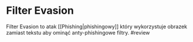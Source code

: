 # Filter Evasion
Filter Evasion to atak [[Phishing|phishingowy]] który wykorzystuje obrazek zamiast tekstu aby ominąć anty-phishingowe filtry. #review